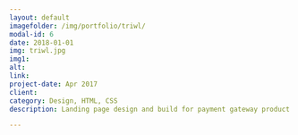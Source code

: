```yaml
---
layout: default
imagefolder: /img/portfolio/triwl/
modal-id: 6
date: 2018-01-01
img: triwl.jpg
img1: 
alt: 
link: 
project-date: Apr 2017
client:
category: Design, HTML, CSS
description: Landing page design and build for payment gateway product. Responsible for design and html/css build

---
```

